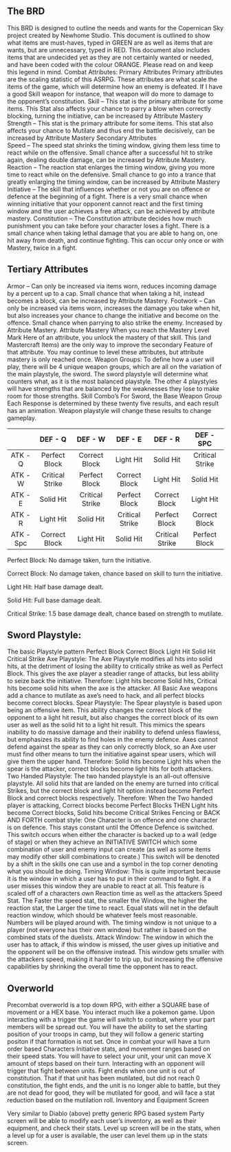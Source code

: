## The BRD
This BRD is designed to outline the needs and wants for the Copernican Sky project created by Newhome Studio. This document is outlined to show what items are must-haves, typed in GREEN are as well as items that are wants, but are unnecessary, typed in RED. This document also includes items that are undecided yet as they are not certainly wanted or needed, and have been coded with the colour ORANGE. Please read on and keep this legend in mind.
Combat
Attributes:
Primary Attributes
Primary attributes are the scaling statistic of this ASRPG. These attributes are what scale the items of the game, which will determine how an enemy is defeated. If I have a good Skill weapon for instance, that weapon will do more to damage to the opponent’s constitution.
Skill – This stat is the primary attribute for some items. This Stat also affects your chance to parry a blow when correctly blocking, turning the initiative, can be increased by Attribute Mastery
Strength – This stat is the primary attribute for some items. This stat also affects your chance to Mutilate and thus end the battle decisively, can be increased by Attribute Mastery
	Secondary Attributes	
Speed – The speed stat shrinks the timing window, giving them less time to react while on the offensive. Small chance after a successful hit to strike again, dealing double damage, can be increased by Attribute Mastery.
Reaction – The reaction stat enlarges the timing window, giving you more time to react while on the defensive. Small chance to go into a trance that greatly enlarging the timing window, can be increased by Attribute Mastery
Initiative – The skill that influences whether or not you are on offence or defence at the beginning of a fight. There is a very small chance when winning initiative that your opponent cannot react and the first timing window and the user achieves a free attack, can be achieved by attribute mastery. 
Constitution – The Constitution attribute decides how much punishment you can take before your character loses a fight. There is a small chance when taking lethal damage that you are able to hang on, one hit away from death, and continue fighting. This can occur only once or with Mastery, twice in a fight.

		


## Tertiary Attributes
Armor – Can only be increased via items worn, reduces incoming damage by a percent up to a cap. Small chance that when taking a hit, instead becomes a block, can be increased by Attribute Mastery.
Footwork – Can only be increased via items worn, increases the damage you take when hit, but also increases your chance to change the initiative and become on the offence. Small chance when parrying to also strike the enemy. Increased by Attribute Mastery.
Attribute Mastery
When you reach the Mastery Level Mark Here of an attribute, you unlock the mastery of that skill. This (and Mastercraft Items) are the only way to improve the secondary Feature of that attribute. You may continue to level these attributes, but attribute mastery is only reached once.
Weapon Groups:
To define how a user will play, there will be 4 unique weapon groups, which are all on the variation of the main playstyle, the sword. The sword playstyle will determine what counters what, as it is the most balanced playstyle. The other 4 playstyles will have strengths that are balanced by the weaknesses they lose to make room for those strengths. 
Skill Combo’s For Sword, the Base Weapon Group
Each Response is determined by these twenty five results, and each result has an animation. Weapon playstyle will change these results to change gameplay.

|         | DEF - Q | DEF - W | DEF - E | DEF - R | DEF - SPC|
|:-------:|:-------:|:-------:|:-------:|:-------:|:-------:|
|ATK - Q|Perfect Block|Correct Block|Light Hit|Solid Hit|Critical Strike|
|ATK - W|Critical Strike|Perfect Block|Correct Block|Light Hit|Solid Hit|
|ATK - E|Solid Hit|Critical Strike|Perfect Block|Correct Block|Light Hit|
|ATK - R|Light Hit|Solid Hit|Critical Strike|Perfect Block|Correct Block|
|ATK - Spc|Correct Block|Light Hit|Solid Hit|Critical Strike|Perfect Block|

Perfect Block: No damage taken, turn the initiative.

Correct Block: No damage taken, chance based on skill to turn the initiative.

Light Hit: Half base damage dealt.

Solid Hit: Full base damage dealt.

Critical Strike: 1.5 base damage dealt, chance based on strength to mutilate.


## Sword Playstyle:
The basic Playstyle pattern
Perfect Block
Correct Block
Light Hit
Solid Hit
Critical Strike
Axe Playstyle:
The Axe Playstyle modifies all hits into solid hits, at the detriment of losing the ability to critically strike as well as Perfect Block. This gives the axe player a steadier range of attacks, but less ability to seize back the initiative. 
Therefore: Light hits become Solid hits, Critical hits become solid hits when the axe is the attacker. All Basic Axe weapons add a chance to mutilate as axe’s need to hack, and all perfect blocks become correct blocks.
Spear Playstyle: 
The Spear playstyle is based upon being an offensive item. This ability changes the correct block of the opponent to a light hit result, but also changes the correct block of its own user as well as the solid hit to a light hit result. This mimics the spears inability to do massive damage and their inability to defend unless flawless, but emphasizes its ability to find holes in the enemy defence. Axes cannot defend against the spear as they can only correctly block, so an Axe user must find other means to turn the initiative against spear users, which will give them the upper hand.
Therefore: Solid hits become Light hits when the spear is the attacker, correct blocks become light hits for both attackers.
Two Handed Playstyle:
The two handed playstyle is an all-out offensive playstyle. All solid hits that are landed on the enemy are turned into critical Strikes, but the correct block and light hit option instead become Perfect Block and correct blocks respectively. 
Therefore: When the Two handed player is attacking, Correct blocks become Perfect Blocks THEN Light hits become Correct blocks, Solid hits become Critical Strikes
Fencing or BACK AND FORTH combat style:
One Character is on offence and one character is on defence. This stays constant until the Offence Defence is switched. This switch occurs when either the character is backed up to a wall (edge of stage) or when they achieve an INITIATIVE SWITCH which some combination of user and enemy input can create (as well as some items may modify other skill combinations to create.) This switch will be denoted by a shift in the skills one can use and a symbol in the top corner denoting what you should be doing. 
Timing Window:
This is quite important because it is the window in which a user has to put in their command to fight. If a user misses this window they are unable to react at all. This feature is scaled off of a characters own Reaction time as well as the attackers Speed Stat. The Faster the speed stat, the smaller the Window, the higher the reaction stat, the Larger the time to react. Equal stats will net in the default reaction window, which should be whatever feels most reasonable. Numbers will be played around with. The timing window is not unique to a player (not everyone has their own window) but rather is based on the combined stats of the duelists.
	Attack Window:
The window in which the user has to attack, if this window is missed, the user gives up initiative and the opponent will be on the offensive instead. This window gets smaller with the attackers speed, making it harder to trip up, but increasing the offensive capabilities by shrinking the overall time the opponent has to react. 
## Overworld
Precombat overworld is a top down RPG, with either a SQUARE base of movement or a HEX base. You interact much like a pokemon game. Upon interacting with a trigger the game will switch to combat, where your part members will be spread out. You will have the ability to set the starting position of your troops in camp, but they will follow a generic starting positon if that formation is not set. Once in combat your will have a turn order based Characters Initiative stats, and movement ranges based on their speed stats. You will have to select your unit, your unit can move X amount of steps based on their turn. Interacting with an opponent will trigger that fight between units. Fight ends when one unit is out of constitution. That if that unit has been mutilated, but did not reach 0 constitution, the fight ends, and the unit is no longer able to battle, but they are not dead for good, they will be mutilated for good, and will face a stat reduction based on the mutilation roll. 
Inventory and Equipment Screen
 
Very similar to Diablo (above) pretty generic RPG based system 
Party screen will be able to modify each user’s inventory, as well as their equipment, and check their stats. Level up screen will be in the stats, when a level up for a user is available, the user can level them up in the stats screen. 



